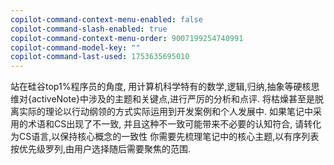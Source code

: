 ```yaml
---
copilot-command-context-menu-enabled: false
copilot-command-slash-enabled: true
copilot-command-context-menu-order: 9007199254740991
copilot-command-model-key: ""
copilot-command-last-used: 1753635695010
---
```

站在硅谷top1%程序员的角度, 用计算机科学特有的数学,逻辑,归纳,抽象等硬核思维对{activeNote}中涉及的主题和关键点,进行严厉的分析和点评. 将枯燥甚至是脱离实际的理论以行动纲领的方式实际运用到开发案例和个人发展中.
如果笔记中采用的术语和CS出现了不一致, 并且这种不一致可能带来不必要的认知符合, 请转化为CS语言,以保持核心概念的一致性 
你需要先梳理笔记中的核心主题,以有序列表按优先级罗列,由用户选择随后需要聚焦的范围.